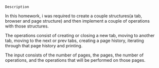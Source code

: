 
    Description

In this homework, i was required to create a couple structures(a tab, browser and page structure) and then implement a couple of operations with
those structures.

The operations consist of creating or closing a new tab, moving to another tab, moving to the next or prev tabs, creating a page history,
iterating through that page history and printing.

The input consists of the number of pages, the pages, the number of operations, and the operations that will be performed on those pages.
